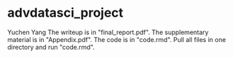 # advdatasci_project
Yuchen Yang
The writeup is in "final_report.pdf". The supplementary material is in "Appendix.pdf".
The code is in "code.rmd". Pull all files in one directory and run "code.rmd".
